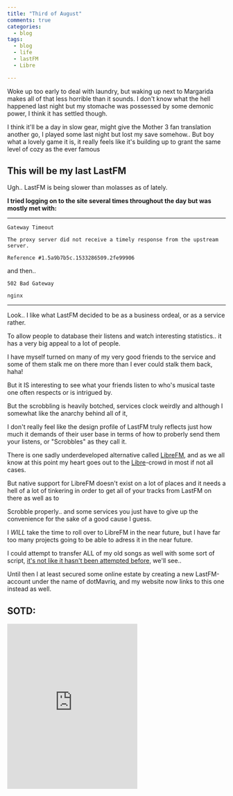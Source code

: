 ```yaml
---
title: "Third of August"
comments: true
categories:
  - blog
tags:
  - blog
  - life
  - lastFM
  - Libre

---
```

  
  Woke up too early to deal with laundry, but waking up next to Margarida makes all of that less horrible than it sounds.
  I don't know what the hell happened last night but my stomache was possessed by some demonic power, I think it has settled though.

  I think it'll be a day in slow gear, might give the Mother 3 fan translation another go, I played some last night but lost my save somehow.. 
  But boy what a lovely game it is, it really feels like it's building up to grant the same level of cozy as the ever famous

## This will be my last LastFM

  

Ugh.. LastFM is being slower than molasses as of lately.

  

**I tried logging on to the site several times throughout the day but was mostly met with:**

---
    Gateway Timeout
    
    The proxy server did not receive a timely response from the upstream server.
    
    Reference #1.5a9b7b5c.1533286509.2fe99906

and then..


    502 Bad Gateway
    
    nginx
---
Look.. I like what LastFM decided to be as a business ordeal, or as a service rather.

To allow people to database their listens and watch interesting statistics.. it has a very big appeal to a lot of people.

I have myself turned on many of my very good friends to the service and some of them stalk me on there more than I ever could stalk them back, haha!

But it IS interesting to see what your friends listen to who's musical taste one often respects or is intrigued by.

  

But the scrobbling is heavily botched, services clock weirdly and although I somewhat like the anarchy behind all of it,

I don't really feel like the design profile of LastFM truly reflects just how much it demands of their user base in terms of how to proberly send them your listens, or "Scrobbles" as they call it.


There is one sadly underdeveloped alternative called [LibreFM](https://libre.fm/), and as we all know at this point my heart goes out to the [Libre](https://en.wikipedia.org/wiki/Free_software)-crowd in most if not all cases.

But native support for LibreFM doesn't exist on a lot of places and it needs a hell of a lot of tinkering in order to get all of your tracks from LastFM on there as well as to

Scrobble properly.. and some services you just have to give up the convenience for the sake of a good cause I guess.

I *WILL* take the time to roll over to LibreFM in the near future, but I have far too many projects going to be able to adress it in the near future.

I could attempt to transfer ALL of my old songs as well with some sort of script, [it's not like it hasn't been attempted before](http://mplewis.com/files/lastfm-scraper.html), we'll see..

Until then I at least secured some online estate by creating a new LastFM-account under the name of dotMavriq, and my website now links to this one instead as well.

## SOTD:
<iframe src="https://open.spotify.com/embed?uri=spotify:track:4LAj4kEOVv2kQRrmBUVcRA" width="300" height="380" frameborder="0" allowtransparency="true" allow="encrypted-media"></iframe>

